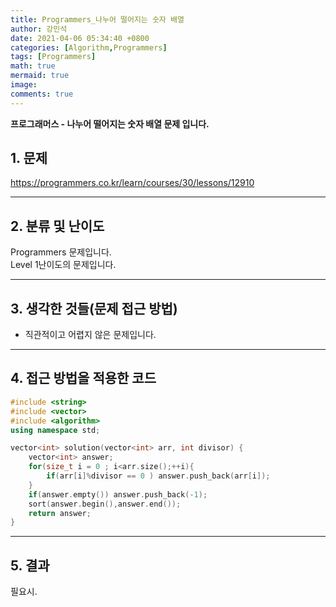 ```yaml
---
title: Programmers_나누어 떨어지는 숫자 배열
author: 강민석
date: 2021-04-06 05:34:40 +0800
categories: [Algorithm,Programmers]
tags: [Programmers]
math: true
mermaid: true
image: 
comments: true
---
```


**프로그래머스 - 나누어 떨어지는 숫자 배열 문제 입니다.**

## 1. 문제
<https://programmers.co.kr/learn/courses/30/lessons/12910>






-----  

## 2. 분류 및 난이도

Programmers 문제입니다.  
Level 1난이도의 문제입니다.


-----  

## 3. 생각한 것들(문제 접근 방법)

- 직관적이고 어렵지 않은 문제입니다.

-----  

## 4. 접근 방법을 적용한 코드

```c++
#include <string>
#include <vector>
#include <algorithm>
using namespace std;

vector<int> solution(vector<int> arr, int divisor) {
    vector<int> answer;
    for(size_t i = 0 ; i<arr.size();++i){
        if(arr[i]%divisor == 0 ) answer.push_back(arr[i]);
    }
    if(answer.empty()) answer.push_back(-1);
    sort(answer.begin(),answer.end());
    return answer;
}
```

-----



## 5. 결과

필요시.














 
